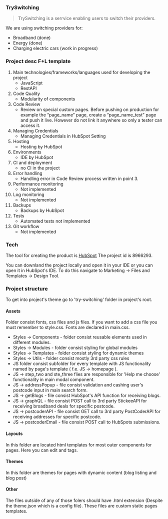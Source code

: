 ### TrySwitching

> TrySwitching is a serrvice enabling users to switch their providers.

We are using switching providers for:
- Broadband (done)
- Energy (done)
- Charging electric cars (work in progress)

### Project desc F+L template

1. Main technologies/frameworks/languages used for developing the project
	- JavaScript
	- RestAPI
2. Code Quality
	- Modularity of components
3. Code Review
	- Review on special custom pages. Before pushing on production for example the “page_name” page, create a “page_name_test” page and push it live. However do not link it anywhere so only a tester can access it.
4. Managing Credentials
	- Managing Credentials in HubSpot Setting
5. Hosting
	- Hosting by HubSpot
6. Environments
	- IDE by HubSpot
7. CI and deployment
	- no CI in the project
8. Error handling
	- Handling error in Code Review process written in point 3.
9. Performance monitoring
	- Not implemented
10. Log monitoring
	- Not implemented
11. Backups
	- Backups by HubSpot
12. Tests
	- Automated tests not implemented
13. Git workflow
	- Not implemented

### Tech

The tool for creating the product is [HubSpot](https://www.hubspot.com/)
The project id is 8966293.

You can downland the project locally and open it in your IDE or you can open it in HubSpot's IDE.
To do this navigate to Marketing -> Files and Templates -> Design Tool.

### Project structure

To get into project's theme go to 'try-switching' folder in project's root.

#### Assets 
Folder consist fonts, css files and js files.
If you want to add a css file you must remember to style.css.
Fonts are declared in main.css.

- Styles -> Components - folder consist reusable elements used in different modules. 
- Styles -> Modules - folder consist styling for global modules
- Styles -> Templates - folder consist styling for dynamic themes
- Styles -> Utils - folder consist mostly 3rd party css rules
- JS folder consist subfolder for every template with JS functionality named by page's template ( f.e. JS -> homepage ).
- JS -> step_two and ste_three flies are responsible for 'Help me choose' functionality in main modal component. 
- JS -> addressPopup - file consist validation and cashing user's postcode input in main search form.
- JS -> getBlogs - file consist HubSpot's API function for receiving blogs.
- JS -> graphQL - file consist POST call to 3rd party StickeeAPI for receiving broadband deals for specific postcode.
- JS -> postcoderAPI - file consist GET call to 3rd party PostCoderAPI for receiving addresses for specific postcode.
- JS -> postcoderEmail - file consist POST call to HubSpots submissions.


#### Layouts
In this folder are located html templates for most outer components for pages.
Here you can edit <head> and <body> tags. 

#### Themes 
In this folder are themes for pages with dynamic content (blog listing and blog post)

#### Other
The files outside of any of those folers should have .html extension (Despite the theme.json which is a config file).
These files are custom static pages templates.

